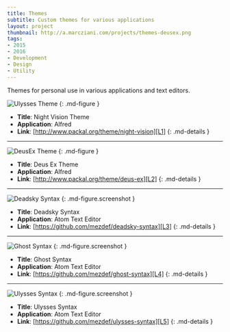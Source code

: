 ```yaml
---
title: Themes
subtitle: Custom themes for various applications
layout: project
thumbnail: http://a.marcziani.com/projects/themes-deusex.png
tags:
- 2015
- 2016
- Development
- Design
- Utility
---
```


Themes for personal use in various applications and text editors.

![Ulysses Theme][I1]
{: .md-figure }

* __Title__: Night Vision Theme
* __Application__: Alfred
* __Link__: [http://www.packal.org/theme/night-vision][L1]
{: .md-details }

---

![DeusEx Theme][I2]
{: .md-figure }

* __Title__: Deus Ex Theme
* __Application__: Alfred
* __Link__: [http://www.packal.org/theme/deus-ex][L2]
{: .md-details }

---

![Deadsky Syntax][I3]
{: .md-figure.screenshot }

* __Title__: Deadsky Syntax
* __Application__: Atom Text Editor
* __Link__: [https://github.com/mezdef/deadsky-syntax][L3]
{: .md-details }

---

![Ghost Syntax][I4]
{: .md-figure.screenshot }

* __Title__: Ghost Syntax
* __Application__: Atom Text Editor
* __Link__: [https://github.com/mezdef/ghost-syntax][L4]
{: .md-details }

---

![Ulysses Syntax][I5]
{: .md-figure.screenshot }

* __Title__: Ulysses Syntax
* __Application__: Atom Text Editor
* __Link__: [https://github.com/mezdef/ulysses-syntax][L5]
{: .md-details }


[I1]: http://a.marcziani.com/projects/themes-ulysses.png
[I2]: http://a.marcziani.com/projects/themes-deusex.png
[I3]: http://a.marcziani.com/projects/themes-syntax-deadsky.png
[I4]: http://a.marcziani.com/projects/themes-syntax-ghost.png
[I5]: http://a.marcziani.com/projects/themes-syntax-ulysses.png

[L1]: http://www.packal.org/theme/night-vision
[L2]: http://www.packal.org/theme/deus-ex
[L3]: https://github.com/mezdef/deadsky-syntax
[L4]: https://github.com/mezdef/ghost-syntax
[L5]: https://github.com/mezdef/ulysses-syntax
